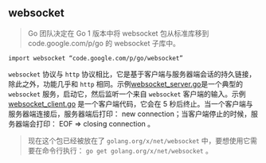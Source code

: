## websocket

> Go 团队决定在 Go 1 版本中将 websocket 包从标准库移到 code.google.com/p/go 的 websocket 子库中。

```
import websocket “code.google.com/p/go/websocket”
```

``websocket`` 协议与 `http` 协议相比，它是基于客户端与服务器端会话的持久链接，除此之外，功能几乎和 `http` 相同。示例[websocket_server.go](./src/websocket_server.go)是一个典型的 `websocket` 服务，启动它，然后监听一个来自 `websocket` 客户端的输入。示例 [websocket_client.go](./src/websocket_client.go)  是一个客户端代码，它会在 5 秒后终止。当一个客户端与服务器端连接后，服务器端后打印： new connection；当客户端停止的时候，服务器端会打印： EOF => closing connection 。

> 现在这个包已经被放在了 `golang.org/x/net/websocket` 中，要想使用它需要在命令行执行： `go get golang.org/x/net/websocket` 。

